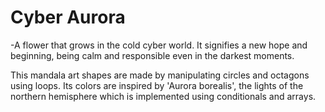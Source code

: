 # Cyber Aurora 

-A flower that grows in the cold cyber world. It signifies a new hope and beginning, being calm and responsible even in the darkest moments.

This mandala art shapes are made by manipulating circles and octagons using loops.
Its colors are inspired by 'Aurora borealis', the lights of the northern hemisphere which is implemented using conditionals and arrays.



